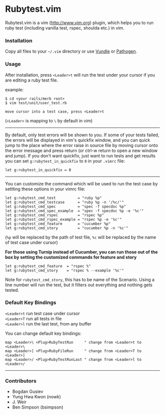 # Rubytest.vim

Rubytest.vim is a vim (http://www.vim.org) plugin, which helps you to run ruby test (including vanilla test, rspec, shoulda etc.) in vim.

### Installation

Copy all files to your `~/.vim` directory or use [Vundle](https://github.com/gmarik/vundle) or [Pathogen](https://github.com/tpope/vim-pathogen).

### Usage

After installation, press `<Leader>t` will run the test under your cursor if you are editing a ruby test file.

example:

    $ cd <your rails/merb root>
    $ vim test/unit/user_test.rb

    move cursor into a test case, press <Leader>t

(`<Leader>` is mapping to `\` by default in vim)

---

By default, only test errors will be shown to you. If some of your tests failed, the errors will be displayed in vim's quickfix window, and you can quick jump to the place where the error raise in source file by moving cursor onto the error message and press return (or ctrl-w return to open a new window and jump). If you don't want quickfix, just want to run tests and get results you can set `g:rubytest_in_quickfix` to `0` in your `.vimrc` file:

    let g:rubytest_in_quickfix = 0

---

You can customize the command which will be used to run the test case by settting these options in your vimrc file:

    let g:rubytest_cmd_test          = "ruby %p"
    let g:rubytest_cmd_testcase      = "ruby %p -n '/%c/'"
    let g:rubytest_cmd_spec          = "spec -f specdoc %p"
    let g:rubytest_cmd_spec_example  = "spec -f specdoc %p -e '%c'"
    let g:rubytest_cmd_rspec         = "rspec %p"
    let g:rubytest_cmd_rspec_example = "rspec %p -e '%c'"
    let g:rubytest_cmd_feature       = "cucumber %p"
    let g:rubytest_cmd_story         = "cucumber %p -n '%c'"

(`%p` will be replaced by the path of test file, `%c` will be replaced by the name of test case under cursor)

**For those using Turnip instead of Cucumber, you can run those out of the box by setting the customized commands for feature and story**

    let g:rubytest_cmd_feature  = "rspec %"
    let g:rubytest_cmd_story    = "rspec % --example '%c'"

Note for `rubytest_cmd_story`, this has to be name of the Scenario. Using a line number will run the test, but it filters out everything and nothing gets tested.


### Default Key Bindings

`<Leader>t` run test case under cursor  
`<Leader>T` run all tests in file  
`<Leader>l` run the last test, from any buffer

You can change default key bindings:

    map <Leader>\ <Plug>RubyTestRun     " change from <Leader>t to <Leader>\
    map <Leader>] <Plug>RubyFileRun     " change from <Leader>T to <Leader>]
    map <Leader>/ <Plug>RubyTestRunLast " change from <Leader>l to <Leader>/

---

### Contributors

* Bogdan Gusiev
* Yung Hwa Kwon (nowk)
* J. Weir
* Ben Simpson (bsimpson)
